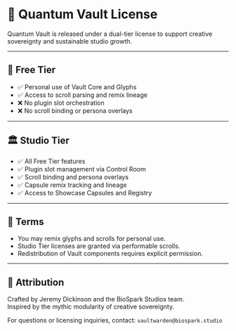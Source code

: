 # 📜 Quantum Vault License

Quantum Vault is released under a dual-tier license to support creative sovereignty and sustainable studio growth.

---

## 🧙 Free Tier

- ✅ Personal use of Vault Core and Glyphs
- ✅ Access to scroll parsing and remix lineage
- ❌ No plugin slot orchestration
- ❌ No scroll binding or persona overlays

---

## 🏛️ Studio Tier

- ✅ All Free Tier features
- ✅ Plugin slot management via Control Room
- ✅ Scroll binding and persona overlays
- ✅ Capsule remix tracking and lineage
- ✅ Access to Showcase Capsules and Registry

---

## 📘 Terms

- You may remix glyphs and scrolls for personal use.
- Studio Tier licenses are granted via performable scrolls.
- Redistribution of Vault components requires explicit permission.

---

## 🧠 Attribution

Crafted by Jeremy Dickinson and the BioSpark Studios team.  
Inspired by the mythic modularity of creative sovereignty.

For questions or licensing inquiries, contact: `vaultwarden@biospark.studio`
